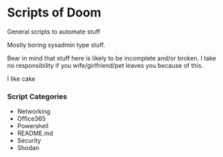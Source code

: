 # Scripts of Doom

General scripts to automate stuff

Mostly boring sysadmin type stuff.

Bear in mind that stuff here is likely to be incomplete and/or broken.
I take no responsibility if you wife/girlfriend/pet leaves you because of this.

I like cake


### Script Categories


* Networking
* Office365
* Powershell
* README.md
* Security
* Shodan

